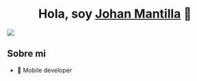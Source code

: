 <div align="center">
<h1 align="center">Hola, soy <a href="https://linktr.ee/Johan.Mantilla">Johan Mantilla</a> 👋</h1>
</div>
<img src="https://imgur.com/a/turMzig">

## Sobre mi

- 📲 Mobile developer
<br>
